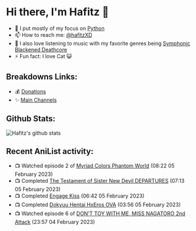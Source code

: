 # Hi there, I'm Hafitz 👋
- 🐍 I put mostly of my focus on [Python](https://python.org)
- 📫 How to reach me: [@hafitzXD](https://t.me/hafitzXD)
- 🎵 I also love listening to music with my favorite genres being [Symphonic Blackened Deathcore](https://youtu.be/qyYmS_iBcy4)
- ⚡ Fun fact: I love Cat 😺

## Breakdowns Links:
- 💰 [Donations](https://t.me/TheBreakdowns/2)
- ✨ [Main Channels](https://t.me/TheBreakdowns)

## Github Stats:
![Hafitz's github stats](https://github-readme-stats.vercel.app/api?username=breakdowns&show_icons=true&count_private=true&bg_color=00000000&text_color=777)

## Recent AniList activity:
<!-- ANILIST_ACTIVITY:start -->

-   📺 Watched episode 2 of [Myriad Colors Phantom World](https://anilist.co/anime/21306) (08:22 05 February 2023)
-   📺 Completed [The Testament of Sister New Devil DEPARTURES](https://anilist.co/anime/100451) (07:13 05 February 2023)
-   📺 Completed [Engage Kiss](https://anilist.co/anime/146625) (06:42 05 February 2023)
-   📺 Completed [Dokyuu Hentai HxEros OVA](https://anilist.co/anime/123769) (03:56 05 February 2023)
-   📺 Watched episode 6 of [DON'T TOY WITH ME, MISS NAGATORO 2nd Attack](https://anilist.co/anime/140596) (23:57 04 February 2023)

<!-- ANILIST_ACTIVITY:end -->
